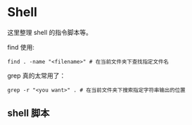 # Shell

这里整理 shell 的指令脚本等。


find 使用:
```shell
find . -name "<filename>" # 在当前文件夹下查找指定文件名
```

grep 真的太常用了：
```shell
grep -r "<you want>" . # 在当前文件夹下搜索指定字符串输出的位置
```

## shell 脚本